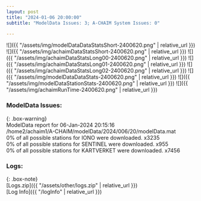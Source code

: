 ```yaml
---
layout: post
title: "2024-01-06 20:00:00"
subtitle: "ModelData Issues: 3; A-CHAIM System Issues: 0"

---
```


![]({{ "/assets/img/modelDataDataStatsShort-2400620.png" | relative_url }})
![]({{ "/assets/img/achaimDataStatsShort-2400620.png" | relative_url }})
![]({{ "/assets/img/achaimDataStatsLong00-2400620.png" | relative_url }})
![]({{ "/assets/img/achaimDataStatsLong01-2400620.png" | relative_url }})
![]({{ "/assets/img/achaimDataStatsLong02-2400620.png" | relative_url }})
![]({{ "/assets/img/modelDataDataStats-2400620.png" | relative_url }})
![]({{ "/assets/img/modelDataStationStats-2400620.png" | relative_url }})
![]({{ "/assets/img/achaimRunTime-2400620.png" | relative_url }})


### ModelData Issues:  
  
{: .box-warning}  
 ModelData report for 06-Jan-2024 20:15:16   
 /home2/achaim1/A-CHAIM/modelData/2024/006/20/modelData.mat   
 0% of all possible stations for IONO were downloaded. x3235   
 0% of all possible stations for SENTINEL were downloaded. x955   
 0% of all possible stations for KARTVERKET were downloaded. x7456   
  


### Logs:  
  
{: .box-note}  
[Logs.zip]({{ "/assets/other/logs.zip" | relative_url }})  
[Log Info]({{ "/logInfo" | relative_url }})  
